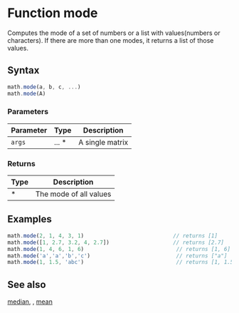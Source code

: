 <!-- Note: This file is automatically generated from source code comments. Changes made in this file will be overridden. -->

# Function mode

Computes the mode of a set of numbers or a list with values(numbers or characters).
If there are more than one modes, it returns a list of those values.


## Syntax

```js
math.mode(a, b, c, ...)
math.mode(A)
```

### Parameters

Parameter | Type | Description
--------- | ---- | -----------
`args` | ... * | A single matrix

### Returns

Type | Description
---- | -----------
* | The mode of all values


## Examples

```js
math.mode(2, 1, 4, 3, 1)                            // returns [1]
math.mode([1, 2.7, 3.2, 4, 2.7])                    // returns [2.7]
math.mode(1, 4, 6, 1, 6)                             // returns [1, 6]
math.mode('a','a','b','c')                           // returns ["a"]
math.mode(1, 1.5, 'abc')                             // returns [1, 1.5, "abc"]
```


## See also

[median](median.md),
[](.md),
[mean](mean.md)

